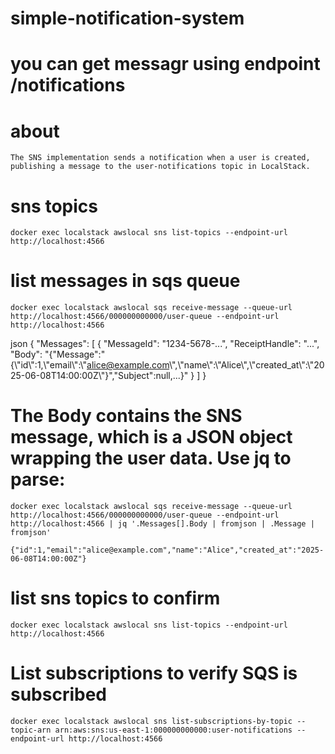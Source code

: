 # simple-notification-system

# you can get messagr using endpoint /notifications

# about 
    The SNS implementation sends a notification when a user is created, publishing a message to the user-notifications topic in LocalStack.
    
# sns topics
    docker exec localstack awslocal sns list-topics --endpoint-url http://localhost:4566

# list messages in sqs queue
    docker exec localstack awslocal sqs receive-message --queue-url http://localhost:4566/000000000000/user-queue --endpoint-url http://localhost:4566

  json
    {
        "Messages": [
            {
            "MessageId": "1234-5678-...",
            "ReceiptHandle": "...",
            "Body": "{\"Message\":\"{\\\"id\\\":1,\\\"email\\\":\\\"alice@example.com\\\",\\\"name\\\":\\\"Alice\\\",\\\"created_at\\\":\\\"2025-06-08T14:00:00Z\\\"}\",\"Subject\":null,...}"
            }
        ]
        }

# The Body contains the SNS message, which is a JSON object wrapping the user data. Use jq to parse:
    docker exec localstack awslocal sqs receive-message --queue-url http://localhost:4566/000000000000/user-queue --endpoint-url http://localhost:4566 | jq '.Messages[].Body | fromjson | .Message | fromjson'

    {"id":1,"email":"alice@example.com","name":"Alice","created_at":"2025-06-08T14:00:00Z"}


# list sns topics to confirm
    docker exec localstack awslocal sns list-topics --endpoint-url http://localhost:4566

# List subscriptions to verify SQS is subscribed
    docker exec localstack awslocal sns list-subscriptions-by-topic --topic-arn arn:aws:sns:us-east-1:000000000000:user-notifications --endpoint-url http://localhost:4566

